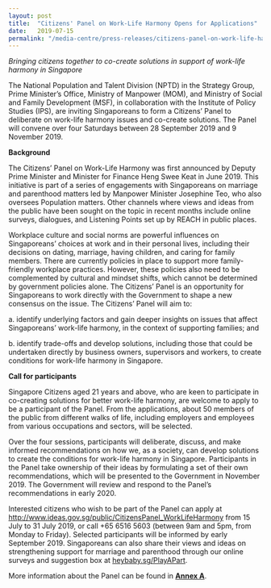 ```yaml
---
layout: post
title:  "Citizens' Panel on Work-Life Harmony Opens for Applications"
date:   2019-07-15
permalink: "/media-centre/press-releases/citizens-panel-on-work-life-harmony-opens-for-applications"
---
```


_Bringing citizens together to co-create solutions in support of work-life harmony in Singapore_

The National Population and Talent Division (NPTD) in the Strategy Group, Prime Minister’s Office, Ministry of Manpower (MOM), and Ministry of Social and Family Development (MSF), in collaboration with the Institute of Policy Studies (IPS), are inviting Singaporeans to form a Citizens’ Panel to deliberate on work-life harmony issues and co-create solutions. The Panel will convene over four Saturdays between 28 September 2019 and 9 November 2019. 

**Background**

The Citizens’ Panel on Work-Life Harmony was first announced by Deputy Prime Minister and Minister for Finance Heng Swee Keat in June 2019. This initiative is part of a series of engagements with Singaporeans on marriage and parenthood matters led by Manpower Minister Josephine Teo, who also oversees Population matters. Other channels where views and ideas from the public have been sought on the topic in recent months include online surveys, dialogues, and Listening Points set up by REACH in public places.  

Workplace culture and social norms are powerful influences on Singaporeans’ choices at work and in their personal lives, including their decisions on dating, marriage, having children, and caring for family members. There are currently policies in place to support more family-friendly workplace practices. However, these policies also need to be complemented by cultural and mindset shifts, which cannot be determined by government policies alone. The Citizens’ Panel is an opportunity for Singaporeans to work directly with the Government to shape a new consensus on the issue. The Citizens’ Panel will aim to: 

a. identify underlying factors and gain deeper insights on issues that affect Singaporeans’ work-life harmony, in the context of supporting families; and 

b. identify trade-offs and develop solutions, including those that could be undertaken directly by business owners, supervisors and workers, to create conditions for work-life harmony in Singapore.  

**Call for participants**

Singapore Citizens aged 21 years and above, who are keen to participate in co-creating solutions for better work-life harmony, are welcome to apply to be a participant of the Panel. From the applications, about 50 members of the public from different walks of life, including employers and employees from various occupations and sectors, will be selected. 

Over the four sessions, participants will deliberate, discuss, and make informed recommendations on how we, as a society, can develop solutions to create the conditions for work-life harmony in Singapore. Participants in the Panel take ownership of their ideas by formulating a set of their own recommendations, which will be presented to the Government in November 2019. The Government will review and respond to the Panel’s recommendations in early 2020. 
	
Interested citizens who wish to be part of the Panel can apply at http://www.ideas.gov.sg/public/CitizensPanel_WorkLifeHarmony from 15 July to 31 July 2019, or call +65 6516 5603 (between 9am and 5pm, from Monday to Friday). Selected participants will be informed by early September 2019. Singaporeans can also share their views and ideas on strengthening support for marriage and parenthood through our online surveys and suggestion box at [heybaby.sg/PlayAPart](http://www.heybaby.sg/PlayAPart). 

More information about the Panel can be found in **[Annex A](files/media-centre/press-releases/Citizens'%20Panel%20-%20Annex%20A.pdf)**.  

